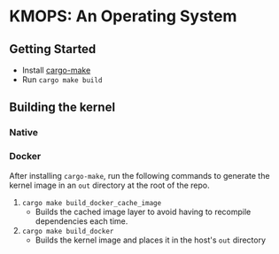 # KMOPS: An Operating System

## Getting Started

- Install [cargo-make](https://github.com/sagiegurari/cargo-make)
- Run `cargo make build`

## Building the kernel
### Native

### Docker
After installing `cargo-make`, run the following commands to generate the kernel image in an `out` directory at the root of the repo.
1. `cargo make build_docker_cache_image`
    - Builds the cached image layer to avoid having to recompile dependencies each time.
2. `cargo make build_docker `
    - Builds the kernel image and places it in the host's `out` directory
